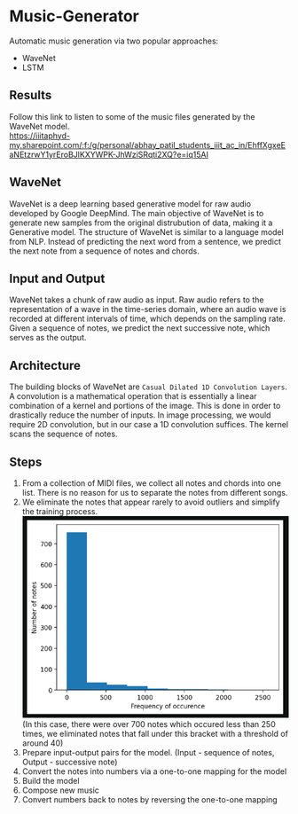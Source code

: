 # Music-Generator
Automatic music generation via two popular approaches:
* WaveNet
* LSTM


## Results
Follow this link to listen to some of the music files generated by the WaveNet model.  
https://iiitaphyd-my.sharepoint.com/:f:/g/personal/abhay_patil_students_iiit_ac_in/EhffXgxeEaNEtzrwY1yrEroBJlKXYWPK-JhWziSRqti2XQ?e=iq15AI



## WaveNet
WaveNet is a deep learning based generative model for raw audio developed by Google DeepMind. The main objective of WaveNet is to generate new samples from the original distrubution of data, making it a Generative model. The structure of WaveNet is similar to a language model from NLP. Instead of predicting the next word from a sentence, we predict the next note from a sequence of notes and chords.


## Input and Output
WaveNet takes a chunk of raw audio as input. Raw audio refers to the representation of a wave in the time-series domain, where an audio wave is recorded at different intervals of time, which depends on the sampling rate. Given a sequence of notes, we predict the next successive note, which serves as the output.


## Architecture
The building blocks of WaveNet are `Casual Dilated 1D Convolution Layers`. A convolution is a mathematical operation that is essentially a linear combination of a kernel and portions of the image. This is done in order to drastically reduce the number of inputs. In image processing, we would require 2D convolution, but in our case a 1D convolution suffices. The kernel scans the sequence of notes.


## Steps
1. From a collection of MIDI files, we collect all notes and chords into one list. There is no reason for us to separate the notes from different songs.
2. We eliminate the notes that appear rarely to avoid outliers and simplify the training process.
!["frequency"](./images/frequency.png)<br>
(In this case, there were over 700 notes which occured less than 250 times, we eliminated notes that fall under this bracket with a threshold of around 40)
3. Prepare input-output pairs for the model. (Input - sequence of notes, Output - successive note)
4. Convert the notes into numbers via a one-to-one mapping for the model
5. Build the model
6. Compose new music
7. Convert numbers back to notes by reversing the one-to-one mapping